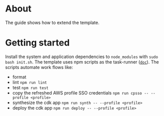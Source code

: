 # About #

The guide shows how to extend the template.

# Getting started #

Install the system and application dependencies to `node_modules` with `sudo bash init.sh`. The template uses npm scripts as the task-runner ([`doc`](task_runner.md)). The scripts automate work flows like:

- format
- lint `npm run lint`
- test `npm run test`
- copy the refreshed AWS profile SSO credentials `npm run cpsso -- --profile <profile>`
- synthesize the cdk app `npm run synth -- --profile <profile>`
- deploy the cdk app `npm run deploy -- --profile <profile>`
